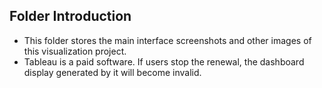## Folder Introduction
- This folder stores the main interface screenshots and other images of this visualization project.
- Tableau is a paid software. If users stop the renewal, the dashboard display generated by it will become invalid.
